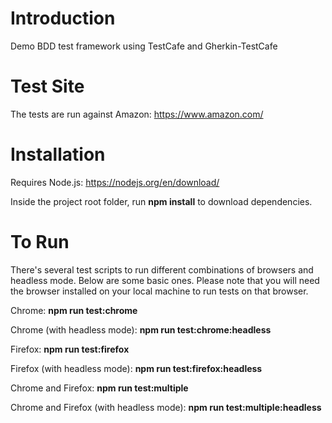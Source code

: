 # Introduction

Demo BDD test framework using TestCafe and Gherkin-TestCafe

# Test Site

The tests are run against Amazon: https://www.amazon.com/

# Installation

Requires Node.js: https://nodejs.org/en/download/

Inside the project root folder, run **npm install** to download dependencies.

# To Run

There's several test scripts to run different combinations of browsers and headless mode. Below are some basic ones.
Please note that you will need the browser installed on your local machine to run tests on that browser.

Chrome:
**npm run test:chrome**

Chrome (with headless mode):
**npm run test:chrome:headless**

Firefox:
**npm run test:firefox**

Firefox (with headless mode):
**npm run test:firefox:headless**

Chrome and Firefox:
**npm run test:multiple**

Chrome and Firefox (with headless mode):
**npm run test:multiple:headless**

